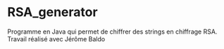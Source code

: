 # RSA_generator
Programme en Java qui permet de chiffrer des strings en chiffrage RSA.
Travail réalisé avec Jérôme Baldo
